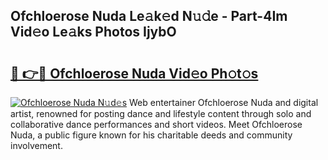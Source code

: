 ## Ofchloerose Nuda Le𝚊k𝚎d N𝚞𝚍e - Part-4Im Vid𝚎o Le𝚊ks Photos IjybO

# <h2><a href="http://fbfex1.evod.top/?m=Ofchloerose+Nuda">🔗 👉🔴 Ofchloerose Nuda Vid𝚎o Ph𝚘t𝚘s</a></h2>

[![Ofchloerose Nuda N𝚞d𝚎s](https://i.imgur.com/8V9OHl7.gif)](http://fbfex1.evod.top/?m=Ofchloerose+Nuda)
Web entertainer Ofchloerose Nuda and digital artist, renowned for posting dance and lifestyle content through solo and collaborative dance performances and short videos. Meet Ofchloerose Nuda, a public figure known for his charitable deeds and community involvement. 
